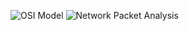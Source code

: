 ![OSI Model](스크린샷%202025-03-14%20115300.png)
![Network Packet Analysis](스크린샷%202025-03-14%20154637.png)
